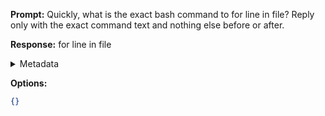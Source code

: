 **Prompt:**
Quickly, what is the exact bash command to for line in file?
Reply only with the exact command text and nothing else before or after.

**Response:**
for line in file

<details><summary>Metadata</summary>

- Duration: 572 ms
- Datetime: 2023-07-20T17:02:07.428497
- Model: gpt-3.5-turbo-0613

</details>

**Options:**
```json
{}
```


